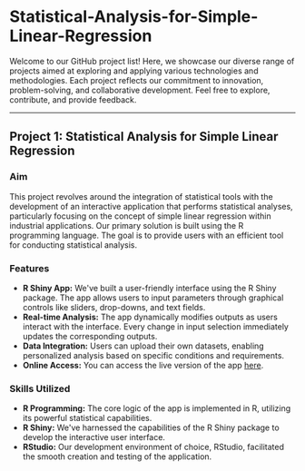 # Statistical-Analysis-for-Simple-Linear-Regression

Welcome to our GitHub project list! Here, we showcase our diverse range of projects aimed at exploring and applying various technologies and methodologies. Each project reflects our commitment to innovation, problem-solving, and collaborative development. Feel free to explore, contribute, and provide feedback.

---

## Project 1: Statistical Analysis for Simple Linear Regression

### Aim

This project revolves around the integration of statistical tools with the development of an interactive application that performs statistical analyses, particularly focusing on the concept of simple linear regression within industrial applications. Our primary solution is built using the R programming language. The goal is to provide users with an efficient tool for conducting statistical analysis.

### Features

- **R Shiny App:** We've built a user-friendly interface using the R Shiny package. The app allows users to input parameters through graphical controls like sliders, drop-downs, and text fields.
- **Real-time Analysis:** The app dynamically modifies outputs as users interact with the interface. Every change in input selection immediately updates the corresponding outputs.
- **Data Integration:** Users can upload their own datasets, enabling personalized analysis based on specific conditions and requirements.
- **Online Access:** You can access the live version of the app [here](http://simplelinearregressioncp.shinyapps.io/Myapp).

### Skills Utilized

- **R Programming:** The core logic of the app is implemented in R, utilizing its powerful statistical capabilities.
- **R Shiny:** We've harnessed the capabilities of the R Shiny package to develop the interactive user interface.
- **RStudio:** Our development environment of choice, RStudio, facilitated the smooth creation and testing of the application.
